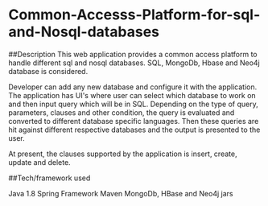 # Common-Accesss-Platform-for-sql-and-Nosql-databases

##Description
This web application provides a common access platform to handle different sql and nosql databases. SQL, MongoDb, Hbase and Neo4j database is considered.

Developer can add any new database and configure it with the application. The application has UI's where user can select which database to work on and then input query which will be in SQL. Depending on the type of query, parameters, clauses and other condition, the query is evaluated and converted to different database specific languages. Then these queries are hit against different respective databases and the output is presented to the user.

At present, the clauses supported by the application is insert, create, update and delete.


##Tech/framework used

Java 1.8
Spring Framework
Maven
MongoDb, HBase and Neo4j jars




